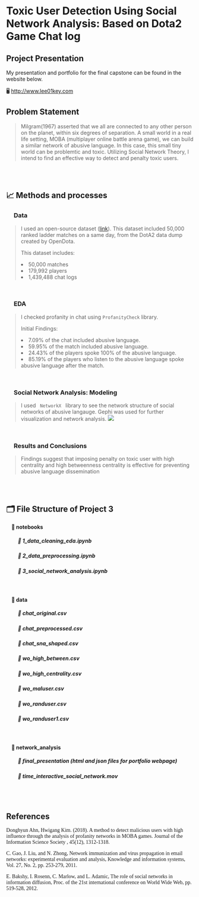 <p style="font-size:34px; color:#051367">

# Toxic User Detection Using Social Network Analysis: Based on Dota2 Game Chat log
</b></p>

## Project Presentation
My presentation and portfolio for the final capstone can be found in the website below.

🖥 http://www.lee01key.com

## Problem Statement
<blockquote>
Milgram(1967) asserted that we all are connected to any other person on the planet, within six degrees of separation. A small world in a real life setting, MOBA (multiplayer online battle arena game), we can build a similar network of abusive language. In this case, this small tiny world can be problemtic and toxic. Utilizing Social Network Theory, I intend to find an effective way to detect and penalty toxic users.
</blockquote>
<br><br>


## 📈 Methods and processes
### &ensp;&ensp; Data
<blockquote>
I used an open-source dataset (<a href = "https://www.kaggle.com/datasets/devinanzelmo/dota-2-matches?select=chat.csv">link</a>). This dataset included 50,000 ranked ladder matches on a same day, from the DotA2 data dump created by OpenDota.

This dataset includes:
<li> 50,000 matches </li>
<li> 179,992 players </li>
<li> 1,439,488 chat logs </li>

</blockquote>
<br>


### &ensp;&ensp; EDA
<blockquote>
I checked profanity in chat using <code>ProfanityCheck</code> library.

Initial Findings:
<li> 7.09% of the chat included abusive language. </li>
<li> 59.95% of the match included abusive language. </li>
<li> 24.43% of the players spoke 100% of the abusive language. </li>
<li>85.19% of the players who listen to the abusive language spoke abusive language after the match. </li>
</blockquote>

<br>

### &ensp;&ensp; Social Network Analysis: Modeling
<blockquote>
I used <code> NetworkX </code> library to see the network structure of social networks of abusive langauge. Gephi was used for further visualization and network analysis.

<img src ="https://static.wixstatic.com/media/09ea23_a20715b29407439cb195681d32db5add~mv2.png/v1/fill/w_792,h_574,al_c,q_90,usm_0.66_1.00_0.01,enc_auto/Screen%20Shot%202022-05-12%20at%2010_46_47%20AM.png">
</blockquote>
<br>


### &ensp;&ensp; Results and Conclusions
<blockquote>
Findings suggest that imposing penalty on toxic user with high centrality and high betweenness centrality is effective for preventing abusive language dissemination
</blockquote>

<br></br>

## 🗂 File Structure of Project 3

#### &ensp;&ensp;📁 notebooks
##### &ensp;&ensp;&ensp;&ensp; 📑 1_data_cleaning_eda.ipynb
##### &ensp;&ensp;&ensp;&ensp; 📑 2_data_preprocessing.ipynb
##### &ensp;&ensp;&ensp;&ensp; 📑 3_social_network_analysis.ipynb
<br>

 #### &ensp;&ensp;📁 data
 
##### &ensp;&ensp;&ensp;&ensp; 📗 chat_original.csv
##### &ensp;&ensp;&ensp;&ensp; 📗 chat_preprocessed.csv
##### &ensp;&ensp;&ensp;&ensp; 📗 chat_sna_shaped.csv
##### &ensp;&ensp;&ensp;&ensp; 📗 wo_high_between.csv
##### &ensp;&ensp;&ensp;&ensp; 📗 wo_high_centrality.csv
##### &ensp;&ensp;&ensp;&ensp; 📗 wo_maluser.csv
##### &ensp;&ensp;&ensp;&ensp; 📗 wo_randuser.csv
##### &ensp;&ensp;&ensp;&ensp; 📗 wo_randuser1.csv

<br>

 #### &ensp;&ensp;📁 network_analysis
##### &ensp;&ensp;&ensp;&ensp; 📑 final_presentation (html and json files for portfolio webpage)

##### &ensp;&ensp;&ensp;&ensp; 🎥 time_interactive_social_network.mov


<br><br>

## References
<font face = "georgia">

Donghyun Ahn, Hwigang Kim. (2018). A method to detect malicious users with high influence through the analysis of profanity networks in MOBA games.  Journal of the Information Science Society , 45(12), 1312-1318.


C. Gao, J. Liu, and N. Zhong, Network immunization and virus propagation in email networks: experimental evaluation and analysis, Knowledge and information systems, Vol. 27, No. 2, pp. 253-279, 2011.


E. Bakshy, I. Rosenn, C. Marlow, and L. Adamic, The role of social networks in information diffusion, Proc. of the 21st international conference on World Wide Web, pp. 519-528, 2012.